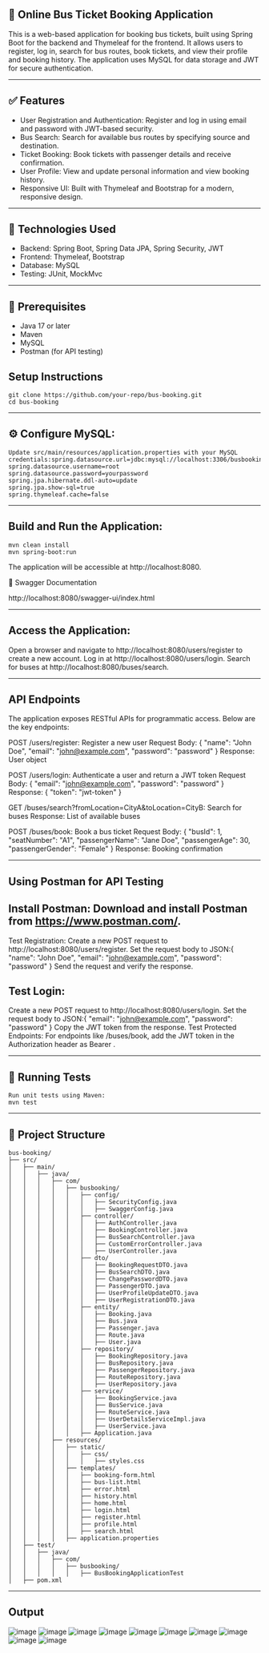 ## 🚌 Online Bus Ticket Booking Application

This is a web-based application for booking bus tickets, built using Spring Boot for the backend and Thymeleaf for the frontend. It allows users to register, log in, search for bus routes, book tickets, and view their profile and booking history. The application uses MySQL for data storage and JWT for secure authentication.

---
## ✅ Features

- User Registration and Authentication: Register and log in using email and password with JWT-based security.
- Bus Search: Search for available bus routes by specifying source and destination.
- Ticket Booking: Book tickets with passenger details and receive confirmation.
- User Profile: View and update personal information and view booking history.
- Responsive UI: Built with Thymeleaf and Bootstrap for a modern, responsive design.
---
## 🚀 Technologies Used

- Backend: Spring Boot, Spring Data JPA, Spring Security, JWT
- Frontend: Thymeleaf, Bootstrap
- Database: MySQL
- Testing: JUnit, MockMvc
---
## 📑 Prerequisites

- Java 17 or later
- Maven
- MySQL
- Postman (for API testing)

## Setup Instructions

``` Clone the Repository:
git clone https://github.com/your-repo/bus-booking.git
cd bus-booking
```
---

## ⚙️ Configure MySQL:

``` Create a MySQL database named busbooking.
Update src/main/resources/application.properties with your MySQL credentials:spring.datasource.url=jdbc:mysql://localhost:3306/busbooking
spring.datasource.username=root
spring.datasource.password=yourpassword
spring.jpa.hibernate.ddl-auto=update
spring.jpa.show-sql=true
spring.thymeleaf.cache=false
```
---

## Build and Run the Application:
```
mvn clean install
mvn spring-boot:run
```
The application will be accessible at http://localhost:8080.

🔐 Swagger Documentation

http://localhost:8080/swagger-ui/index.html

---

## Access the Application:

Open a browser and navigate to http://localhost:8080/users/register to create a new account.
Log in at http://localhost:8080/users/login.
Search for buses at http://localhost:8080/buses/search.

---

## API Endpoints
The application exposes RESTful APIs for programmatic access. Below are the key endpoints:

POST /users/register: Register a new user
Request Body:
{
"name": "John Doe", "email": "john@example.com", "password": "password" 
}
Response: User object

POST /users/login: Authenticate a user and return a JWT token
Request Body: { "email": "john@example.com", "password": "password" }
Response: { "token": "jwt-token" }

GET /buses/search?fromLocation=CityA&toLocation=CityB: Search for buses
Response: List of available buses

POST /buses/book: Book a bus ticket
Request Body: { "busId": 1, "seatNumber": "A1", "passengerName": "Jane Doe", "passengerAge": 30, "passengerGender": "Female" }
Response: Booking confirmation

--- 
## Using Postman for API Testing

## Install Postman: Download and install Postman from https://www.postman.com/.
Test Registration:
Create a new POST request to http://localhost:8080/users/register.
Set the request body to JSON:{
    "name": "John Doe",
    "email": "john@example.com",
    "password": "password"
}
Send the request and verify the response.

## Test Login:
Create a new POST request to http://localhost:8080/users/login.
Set the request body to JSON:{
    "email": "john@example.com",
    "password": "password"
}
Copy the JWT token from the response.
Test Protected Endpoints:
For endpoints like /buses/book, add the JWT token in the Authorization header as Bearer <token>.

---
## 🧪 Running Tests
```
Run unit tests using Maven:
mvn test
```
---

## 📂 Project Structure
```
bus-booking/
├── src/
│   ├── main/
│   │   ├── java/
│   │   │   ├── com/
│   │   │   │   ├── busbooking/
│   │   │   │   │   ├── config/
│   │   │   │   │   │   ├── SecurityConfig.java
│   │   │   │   │   │   ├── SwaggerConfig.java
│   │   │   │   │   ├── controller/
│   │   │   │   │   │   ├── AuthController.java
│   │   │   │   │   │   ├── BookingController.java
│   │   │   │   │   │   ├── BusSearchController.java
│   │   │   │   │   │   ├── CustomErrorController.java
│   │   │   │   │   │   ├── UserController.java
│   │   │   │   │   ├── dto/
│   │   │   │   │   │   ├── BookingRequestDTO.java
│   │   │   │   │   │   ├── BusSearchDTO.java
│   │   │   │   │   │   ├── ChangePasswordDTO.java
│   │   │   │   │   │   ├── PassengerDTO.java
│   │   │   │   │   │   ├── UserProfileUpdateDTO.java
│   │   │   │   │   │   ├── UserRegistrationDTO.java
│   │   │   │   │   ├── entity/
│   │   │   │   │   │   ├── Booking.java
│   │   │   │   │   │   ├── Bus.java
│   │   │   │   │   │   ├── Passenger.java
│   │   │   │   │   │   ├── Route.java
│   │   │   │   │   │   ├── User.java
│   │   │   │   │   ├── repository/
│   │   │   │   │   │   ├── BookingRepository.java
│   │   │   │   │   │   ├── BusRepository.java
│   │   │   │   │   │   ├── PassengerRepository.java
│   │   │   │   │   │   ├── RouteRepository.java
│   │   │   │   │   │   ├── UserRepository.java
│   │   │   │   │   ├── service/
│   │   │   │   │   │   ├── BookingService.java
│   │   │   │   │   │   ├── BusService.java
│   │   │   │   │   │   ├── RouteService.java
│   │   │   │   │   │   ├── UserDetailsServiceImpl.java
│   │   │   │   │   │   ├── UserService.java
│   │   │   │   │   ├── Application.java
│   │   │   ├── resources/
│   │   │   │   ├── static/
│   │   │   │   │   ├── css/
│   │   │   │   │   │   ├── styles.css
│   │   │   │   ├── templates/
│   │   │   │   │   ├── booking-form.html
│   │   │   │   │   ├── bus-list.html
│   │   │   │   │   ├── error.html
│   │   │   │   │   ├── history.html
│   │   │   │   │   ├── home.html
│   │   │   │   │   ├── login.html
│   │   │   │   │   ├── register.html
│   │   │   │   │   ├── profile.html
│   │   │   │   │   ├── search.html
│   │   │   │   ├── application.properties
│   ├── test/
│   │   ├── java/
│   │   │   ├── com/
│   │   │   │   ├── busbooking/
│   │   │   │   │   ├── BusBookingApplicationTest
│   ├── pom.xml
```
---
## Output
![image](https://github.com/user-attachments/assets/a43c736f-f3dd-482b-a4a6-f1f389b8b9e6)
![image](https://github.com/user-attachments/assets/2e081d83-c89c-433b-a452-a1bc7926d7f2)
![image](https://github.com/user-attachments/assets/23ca8a44-ede2-4a74-937d-31e8b8a2376b)
![image](https://github.com/user-attachments/assets/c8250321-244b-40bb-b6c3-99c73097f179)
![image](https://github.com/user-attachments/assets/fffe08a7-30ea-4810-8e5f-d045e645b83e)
![image](https://github.com/user-attachments/assets/c70df83c-1169-4e8b-953a-e280e0aa3b10)
![image](https://github.com/user-attachments/assets/303990dc-9075-44f5-986c-98ff78e8e8ad)
![image](https://github.com/user-attachments/assets/22d2856d-4269-43b4-925e-882c2808630f)
![image](https://github.com/user-attachments/assets/7f806101-17ac-4ad9-aa05-d13af6374a2b)
![image](https://github.com/user-attachments/assets/88111600-2bde-4d17-8610-48f14af611a6)












